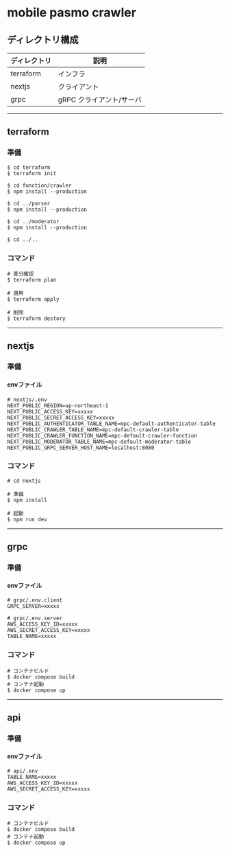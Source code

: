 # mobile pasmo crawler

## ディレクトリ構成

ディレクトリ | 説明
---        | ---
terraform  | インフラ
nextjs     | クライアント
grpc       | gRPC クライアント/サーバ

---

## terraform

### 準備

```
$ cd terraform
$ terraform init

$ cd function/crawler
$ npm install --production

$ cd ../parser
$ npm install --production

$ cd ../moderator
$ npm install --production

$ cd ../..
```

### コマンド

```
# 差分確認
$ terraform plan

# 適用
$ terraform apply

# 削除
$ terraform destory
```

---

## nextjs

### 準備

#### envファイル

```
# nextjs/.env
NEXT_PUBLIC_REGION=ap-northeast-1
NEXT_PUBLIC_ACCESS_KEY=xxxxx
NEXT_PUBLIC_SECRET_ACCESS_KEY=xxxxx
NEXT_PUBLIC_AUTHENTICATOR_TABLE_NAME=mpc-default-authenticator-table
NEXT_PUBLIC_CRAWLER_TABLE_NAME=mpc-default-crawler-table
NEXT_PUBLIC_CRAWLER_FUNCTION_NAME=mpc-default-crawler-function
NEXT_PUBLIC_MODERATOR_TABLE_NAME=mpc-default-moderator-table
NEXT_PUBLIC_GRPC_SERVER_HOST_NAME=localhost:8080
```

### コマンド
```
# cd nextjs

# 準備
$ npm install

# 起動
$ npm run dev
```

---

## grpc

### 準備

#### envファイル
```
# grpc/.env.client
GRPC_SERVER=xxxxx
```

```
# grpc/.env.server
AWS_ACCESS_KEY_ID=xxxxx
AWS_SECRET_ACCESS_KEY=xxxxx
TABLE_NAME=xxxxx
```

### コマンド
```
# コンテナビルド
$ docker compose build
# コンテナ起動
$ docker compose up
```

---

## api

### 準備

#### envファイル
```
# api/.env
TABLE_NAME=xxxxx
AWS_ACCESS_KEY_ID=xxxxx
AWS_SECRET_ACCESS_KEY=xxxxx
```

### コマンド
```
# コンテナビルド
$ docker compose build
# コンテナ起動
$ docker compose up
```
